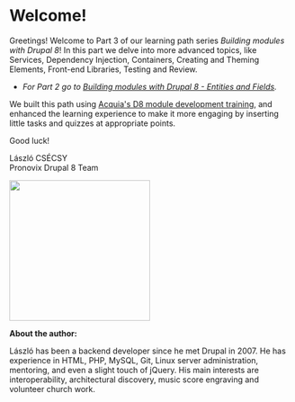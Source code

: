 # Welcome!

Greetings! Welcome to Part 3 of our learning path series *Building modules with Drupal 8*! In this part we delve into more advanced topics, like Services, Dependency Injection, Containers, Creating and Theming Elements, Front-end Libraries, Testing and Review. 

* *For Part 2 go to [Building modules with Drupal 8 - Entities and Fields](https://www.outlearn.com/learn/pronovix/building-modules-drupal8-part2).*

We built this path using [Acquia's D8 module development training](https://docs.acquia.com/articles/building-drupal-8-modules), and enhanced the learning experience to make it more engaging by inserting little tasks and quizzes at appropriate points.

Good luck!

László CSÉCSY<br />
Pronovix Drupal 8 Team

<img src="http://pronovix.com/sites/default/files/boobaa_nagy.jpg" style="width:250px;height:250px;" align="left">

<br clear="all">

**About the author:**

László has been a backend developer since he met Drupal in 2007. He has experience in HTML, PHP, MySQL, Git, Linux server administration, mentoring, and even a slight touch of jQuery. His main interests are interoperability, architectural discovery, music score engraving and volunteer church work.
